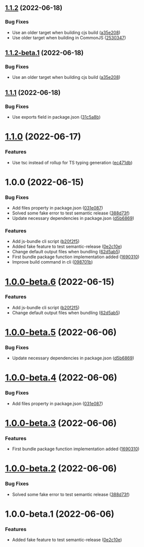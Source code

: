 ## [1.1.2](https://github.com/sergiogc9/js-bundle/compare/v1.1.1...v1.1.2) (2022-06-18)

### Bug Fixes

- Use an older target when building cjs build ([a35e208](https://github.com/sergiogc9/js-bundle/commit/a35e2080a3726ed8359551eaaf1c01b297d392d1))
- Use older target when building in CommonJS ([2530347](https://github.com/sergiogc9/js-bundle/commit/25303472d35004fa1e7d10854d439ac046095b96))

## [1.1.2-beta.1](https://github.com/sergiogc9/js-bundle/compare/v1.1.1...v1.1.2-beta.1) (2022-06-18)

### Bug Fixes

- Use an older target when building cjs build ([a35e208](https://github.com/sergiogc9/js-bundle/commit/a35e2080a3726ed8359551eaaf1c01b297d392d1))

## [1.1.1](https://github.com/sergiogc9/js-bundle/compare/v1.1.0...v1.1.1) (2022-06-18)

### Bug Fixes

- Use exports field in package.json ([31c5a8b](https://github.com/sergiogc9/js-bundle/commit/31c5a8be095fdbbcbcb47343c5ef8a75bed342a0))

# [1.1.0](https://github.com/sergiogc9/js-bundle/compare/v1.0.0...v1.1.0) (2022-06-17)

### Features

- Use tsc instead of rollup for TS typing generation ([ec471db](https://github.com/sergiogc9/js-bundle/commit/ec471db6047a8bd6dc7dbde9a23ded07e3088e38))

# 1.0.0 (2022-06-15)

### Bug Fixes

- Add files property in package.json ([031e087](https://github.com/sergiogc9/js-bundle/commit/031e087cbeb514f27577e7a41de53ed8427769c7))
- Solved some fake error to test semantic release ([388d73f](https://github.com/sergiogc9/js-bundle/commit/388d73f96657bb89ea3c4b60c2777b01ecd798a0))
- Update necessary dependencies in package.json ([d5b6869](https://github.com/sergiogc9/js-bundle/commit/d5b686909214ec59223edb8209768c3ce0c7fa64))

### Features

- Add js-bundle cli script ([b20f2f5](https://github.com/sergiogc9/js-bundle/commit/b20f2f51422c044d892fbc5aa7730215a85bb39c))
- Added fake feature to test semantic-release ([0e2c10e](https://github.com/sergiogc9/js-bundle/commit/0e2c10e6d0aca99738ba2e087cc4833f2878e36a))
- Change default output files when bundling ([62d5ab5](https://github.com/sergiogc9/js-bundle/commit/62d5ab57bc8f3d7d84261ecee445b01d0f14a5f5))
- First bundle package function implementation added ([1690310](https://github.com/sergiogc9/js-bundle/commit/16903102b0f20f2e9cf2bac5165c91c46bad17ee))
- Improve build command in cli ([098701b](https://github.com/sergiogc9/js-bundle/commit/098701bf24e88f4c6adb67ca4e7e244ff516ddea))

# [1.0.0-beta.6](https://github.com/sergiogc9/js-bundle/compare/v1.0.0-beta.5...v1.0.0-beta.6) (2022-06-15)

### Features

- Add js-bundle cli script ([b20f2f5](https://github.com/sergiogc9/js-bundle/commit/b20f2f51422c044d892fbc5aa7730215a85bb39c))
- Change default output files when bundling ([62d5ab5](https://github.com/sergiogc9/js-bundle/commit/62d5ab57bc8f3d7d84261ecee445b01d0f14a5f5))

# [1.0.0-beta.5](https://github.com/sergiogc9/js-bundle/compare/v1.0.0-beta.4...v1.0.0-beta.5) (2022-06-06)

### Bug Fixes

- Update necessary dependencies in package.json ([d5b6869](https://github.com/sergiogc9/js-bundle/commit/d5b686909214ec59223edb8209768c3ce0c7fa64))

# [1.0.0-beta.4](https://github.com/sergiogc9/js-bundle/compare/v1.0.0-beta.3...v1.0.0-beta.4) (2022-06-06)

### Bug Fixes

- Add files property in package.json ([031e087](https://github.com/sergiogc9/js-bundle/commit/031e087cbeb514f27577e7a41de53ed8427769c7))

# [1.0.0-beta.3](https://github.com/sergiogc9/js-bundle/compare/v1.0.0-beta.2...v1.0.0-beta.3) (2022-06-06)

### Features

- First bundle package function implementation added ([1690310](https://github.com/sergiogc9/js-bundle/commit/16903102b0f20f2e9cf2bac5165c91c46bad17ee))

# [1.0.0-beta.2](https://github.com/sergiogc9/js-bundle/compare/v1.0.0-beta.1...v1.0.0-beta.2) (2022-06-06)

### Bug Fixes

- Solved some fake error to test semantic release ([388d73f](https://github.com/sergiogc9/js-bundle/commit/388d73f96657bb89ea3c4b60c2777b01ecd798a0))

# 1.0.0-beta.1 (2022-06-06)

### Features

- Added fake feature to test semantic-release ([0e2c10e](https://github.com/sergiogc9/js-bundle/commit/0e2c10e6d0aca99738ba2e087cc4833f2878e36a))
